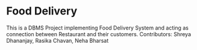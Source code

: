 # Food Delivery
This is a DBMS Project implementing Food Delivery System and acting as connection between Restaurant and their customers.
Contributors: Shreya Dhananjay, Rasika Chavan, Neha Bharsat
